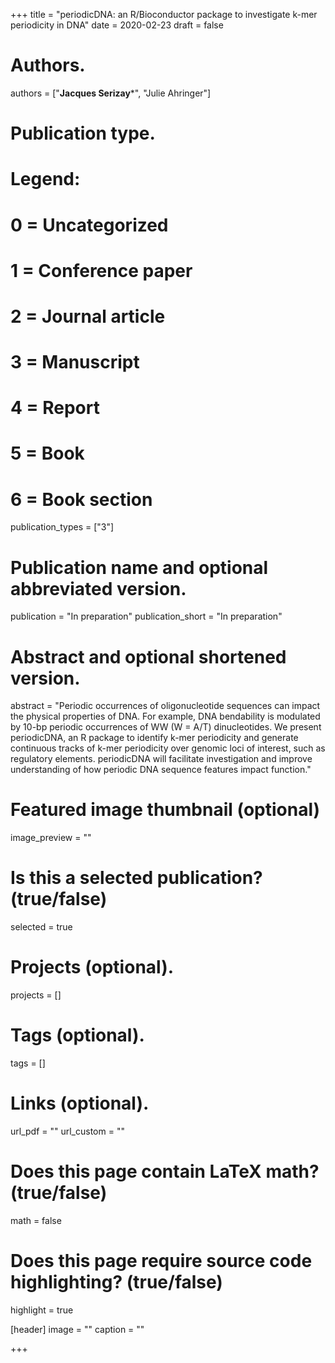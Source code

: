 +++
title = "periodicDNA: an R/Bioconductor package to investigate k-mer periodicity in DNA"
date = 2020-02-23
draft = false

# Authors. 
authors = ["**Jacques Serizay***", "Julie Ahringer"]

# Publication type.
# Legend:
# 0 = Uncategorized
# 1 = Conference paper
# 2 = Journal article
# 3 = Manuscript
# 4 = Report
# 5 = Book
# 6 = Book section
publication_types = ["3"]

# Publication name and optional abbreviated version.
publication = "In preparation"
publication_short = "In preparation"

# Abstract and optional shortened version.
abstract = "Periodic occurrences of oligonucleotide sequences can impact the physical properties of DNA. For example, DNA bendability is modulated by 10-bp periodic occurrences of WW (W = A/T) dinucleotides. We present periodicDNA, an R package to identify k-mer periodicity and generate continuous tracks of k-mer periodicity over genomic loci of interest, such as regulatory elements. periodicDNA will facilitate investigation and improve understanding of how periodic DNA sequence features impact function."

# Featured image thumbnail (optional)
image_preview = ""

# Is this a selected publication? (true/false)
selected = true

# Projects (optional).
projects = []

# Tags (optional).
tags = []

# Links (optional).
url_pdf = ""
url_custom = ""

# Does this page contain LaTeX math? (true/false)
math = false

# Does this page require source code highlighting? (true/false)
highlight = true

[header]
image = ""
caption = ""

+++

